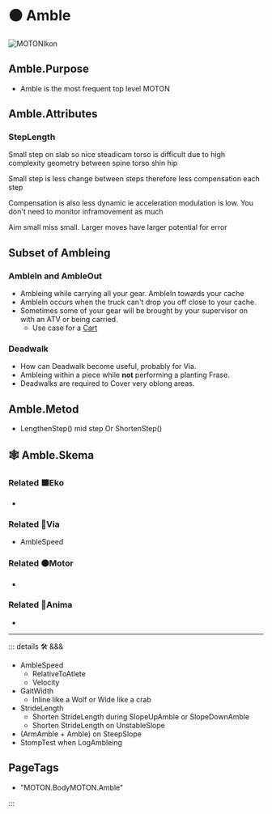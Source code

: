 # 🟠 <motor>Amble</motor>

![MOTONIkon](/Ikon/Motor_Ikon.png)

## Amble.Purpose

- Amble is the most frequent top level MOTON

## Amble.Attributes

### StepLength

Small step on slab so nice steadicam torso is difficult due to high complexity geometry between spine torso shin hip

Small step is less change between steps therefore less compensation each step

Compensation is also less dynamic ie acceleration modulation is low. You don't need to monitor inframovement as much

Aim small miss small. Larger moves have larger potential for error

## Subset of Ambleing

### AmbleIn and AmbleOut

- Ambleing while carrying all your gear. AmbleIn towards your cache
- AmbleIn occurs when the truck can't drop you off close to your cache.
- Sometimes some of your gear will be brought by your supervisor on with an ATV or being carried.
    - Use case for a [Cart](/dev/Instruments#cart)

### Deadwalk

- How can Deadwalk become useful, probably for Via.
- Ambleing within a piece while **not** performing a planting Frase.
- Deadwalks are required to Cover very oblong areas.

## Amble.Metod

- LengthenStep() mid step Or ShortenStep()

## 🕸 Amble.Skema

### Related 🟩<ekos>Eko</ekos>

-

### Related 🔻<via>Via</via>

- AmbleSpeed

### Related 🟠<motor>Motor</motor>

-

### Related 💜<anima>Anima</anima>

-

---

<!-- =================================================== -->
<!-- =================================================== -->
<!-- =================================================== -->
<!-- =================================================== -->
<!-- =================================================== -->
::: details 🛠 <dev>&&&</dev>

- AmbleSpeed
    - RelativeToAtlete
    - Velocity
- GaitWidth
    - Inline like a Wolf or Wide like a crab
- StrideLength
    - Shorten StrideLength during SlopeUpAmble or SlopeDownAmble
    - Shorten StrideLength on UnstableSlope
- (ArmAmble + Amble) on SteepSlope
- StompTest when LogAmbleing

<h2>PageTags</h2>

- "MOTON.BodyMOTON.Amble"

:::
